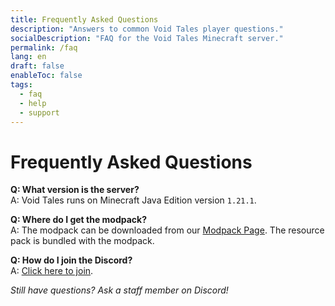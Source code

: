 ```yaml
---
title: Frequently Asked Questions
description: "Answers to common Void Tales player questions."
socialDescription: "FAQ for the Void Tales Minecraft server."
permalink: /faq
lang: en
draft: false
enableToc: false
tags:
  - faq
  - help
  - support
---
```

# Frequently Asked Questions

**Q: What version is the server?**  
A: Void Tales runs on Minecraft Java Edition version `1.21.1`.

**Q: Where do I get the modpack?**  
A: The modpack can be downloaded from our [Modpack Page](https://modrinth.com/modpack/void-tales).
The resource pack is bundled with the modpack.

**Q: How do I join the Discord?**  
A: [Click here to join](https://discord.gg/Am9eZ9aPUu).

*Still have questions? Ask a staff member on Discord!*